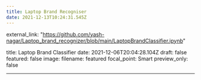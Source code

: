 ```yaml
---
title: Laptop Brand Recogniser
date: 2021-12-13T10:24:31.545Z
---
```

external_link: "https://github.com/yash-nagar/Laptop_brand_recognizer/blob/main/LaptopBrandClassifier.ipynb"

title: Laptop Brand Classifier
date: 2021-12-06T20:04:28.104Z
draft: false
featured: false
image:
  filename: featured
  focal_point: Smart
  preview_only: false

- - -